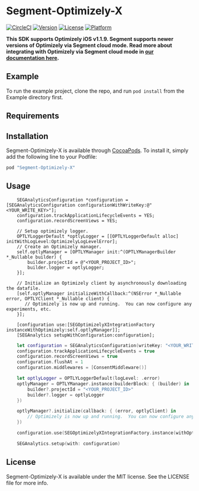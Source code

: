 # Segment-Optimizely-X

[![CircleCI](https://circleci.com/gh/segment-integrations/analytics-ios-integration-optimizely-x.svg?style=svg)](https://circleci.com/gh/segment-integrations/analytics-ios-integration-optimizely-x)
[![Version](https://img.shields.io/cocoapods/v/Segment-Optimizely-X.svg?style=flat)](http://cocoapods.org/pods/Segment-Optimizely-X)
[![License](https://img.shields.io/cocoapods/l/Segment-Optimizely-X.svg?style=flat)](http://cocoapods.org/pods/Segment-Optimizely-X)
[![Platform](https://img.shields.io/cocoapods/p/Segment-Optimizely-X.svg?style=flat)](http://cocoapods.org/pods/Segment-Optimizely-X)

**This SDK supports Optimizely iOS v1.1.9. Segment supports newer versions of Optimizely via Segment cloud mode. Read more about integrating with Optimizely via Segment cloud mode in [our documentation here](https://segment.com/docs/destinations/optimizely-full-stack/#ios-cloud-mode-implementation).**

## Example

To run the example project, clone the repo, and run `pod install` from the Example directory first.

## Requirements

## Installation

Segment-Optimizely-X is available through [CocoaPods](http://cocoapods.org). To install
it, simply add the following line to your Podfile:

```ruby
pod "Segment-Optimizely-X"
```

## Usage

```obj-c
    SEGAnalyticsConfiguration *configuration = [SEGAnalyticsConfiguration configurationWithWriteKey:@"<YOUR_WRITE_KEY>"];
    configuration.trackApplicationLifecycleEvents = YES;
    configuration.recordScreenViews = YES;

    // Setup optimizely logger.
    OPTLYLoggerDefault *optlyLogger = [[OPTLYLoggerDefault alloc] initWithLogLevel:OptimizelyLogLevelError];
    // Create an Optimizely manager.
    self.optlyManager = [OPTLYManager init:^(OPTLYManagerBuilder *_Nullable builder) {
        builder.projectId = @"<YOUR_PROJECT_ID>";
        builder.logger = optlyLogger;
    }];
    
    // Initialize an Optimizely client by asynchronously downloading the datafile.
    [self.optlyManager initializeWithCallback:^(NSError *_Nullable error, OPTLYClient *_Nullable client) {
       // Optimizely is now up and running.  You can now configure any experiments, etc.
    }];

    [configuration use:[SEGOptimizelyXIntegrationFactory instanceWithOptimizely:self.optlyManager]];
    [SEGAnalytics setupWithConfiguration:configuration];
```

```swift
    let configuration = SEGAnalyticsConfiguration(writeKey: "<YOUR_WRITE_KEY>")
    configuration.trackApplicationLifecycleEvents = true
    configuration.recordScreenViews = true
    configuration.flushAt = 1
    configuration.middlewares = [ConsentMiddleware()]

    let optlyLogger = OPTLYLoggerDefault(logLevel: .error)
    optlyManager = OPTLYManager.instance(builderBlock: { (builder) in
        builder?.projectId = "<YOUR_PROJECT_ID>"
        builder?.logger = optlyLogger
    })

    optlyManager?.initialize(callback: { (error, optlyClient) in
        // Optimizely is now up and running.  You can now configure any experiments, etc.
    })

    configuration.use(SEGOptimizelyXIntegrationFactory.instance(withOptimizely: optlyManager))

    SEGAnalytics.setup(with: configuration)
```

## License

Segment-Optimizely-X is available under the MIT license. See the LICENSE file for more info.
